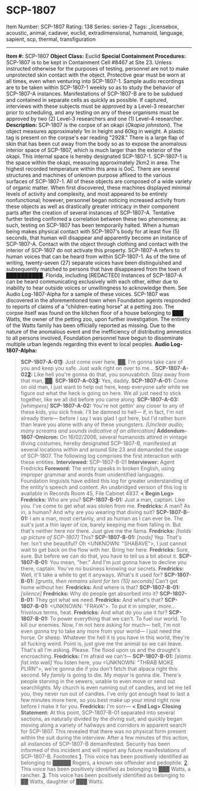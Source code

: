 # SCP-1807
Item Number: SCP-1807
Rating: 138
Series: series-2
Tags: _licensebox, acoustic, animal, cadaver, euclid, extradimensional, humanoid, language, sapient, scp, thermal, transfiguration

---

**Item #:** SCP-1807
**Object Class:** Euclid
**Special Containment Procedures:** SCP-1807 is to be kept in Containment Cell #8467 at Site 23. Unless instructed otherwise for the purposes of testing, personnel are not to make unprotected skin contact with the object. Protective gear must be worn at all times, even when venturing into SCP-1807-1. Sample audio recordings are to be taken within SCP-1807-1 weekly so as to study the behavior of SCP-1807-A instances.
Manifestations of SCP-1807-B are to be subdued and contained in separate cells as quickly as possible. If captured, interviews with these subjects must be approved by a Level-3 researcher prior to scheduling, and any testing on any of these organisms must be approved by two (2) Level-3 researchers and one (1) Level-4 researcher.
**Description:** SCP-1807 is the corpse of an okapi (_Okapia johnstoni_). The object measures approximately 1m in height and 60kg in weight. A plastic tag is present on the corpse's ear reading "2928." There is a large flap of skin that has been cut away from the body so as to expose the anomalous interior space of SCP-1807, which is much larger than the exterior of the okapi. This internal space is hereby designated SCP-1807-1.
SCP-1807-1 is the space within the okapi, measuring approximately 2km2 in area. The highest recorded temperature within this area is 0oC. There are several structures and machines of unknown purpose affixed to the various surfaces of SCP-1807-1. All of these objects are composed of a wide variety of organic matter. When first discovered, these machines displayed minimal levels of activity and complexity, and most appeared to be entirely nonfunctional; however, personnel began noticing increased activity from these objects as well as drastically greater intricacy in their component parts after the creation of several instances of SCP-1807-A. Tentative further testing confirmed a correlation between these two phenomena; as such, testing on SCP-1807 has been temporarily halted.
When a human being makes physical contact with SCP-1807's body for at least five (5) seconds, that human will disappear and apparently become an instance of SCP-1807-A. Contact with the object through clothing and contact with the interior of SCP-1807 do not activate this property.
SCP-1807-A refers to human voices that can be heard from within SCP-1807-1. As of the time of writing, twenty-seven (27) separate voices have been distinguished and subsequently matched to persons that have disappeared from the town of ██████████, Florida, including [REDACTED] Instances of SCP-1807-A can be heard communicating exclusively with each other, either due to inability to hear outside voices or unwillingness to acknowledge them. See Audio Log-1807-Alpha for a sample of these voices.
SCP-1807 was discovered in the aforementioned town when Foundation agents responded to reports of claims of a "children-eating horse" at a petting zoo. The corpse itself was found on the kitchen floor of a house belonging to ███ Watts, the owner of the petting zoo, upon further investigation. The entirety of the Watts family has been officially reported as missing. Due to the nature of the anomalous event and the inefficiency of distributing amnestics to all persons involved, Foundation personnel have begun to disseminate multiple urban legends regarding this event to local peoples.
**Audio Log-1807-Alpha:**
> **SCP-1807-A-01[1](javascript:;):** Just come over here, ██, I'm gonna take care of you and keep you safe. Just walk right on over to me…
> **SCP-1807-A-02[2](javascript:;):** Like hell you're gonna do that, you sonuvabitch. Stay away from that man, ██.
> **SCP-1807-A-03[3](javascript:;):** Yes, daddy.
> **SCP-1807-A-01:** Come on old man, I just want to help out here, keep everyone safe while we figure out what the heck is going on here. We all just need to stick together, like we all did before you came along.
> **SCP-1807-A-03:** _[whimpers]_
> **SCP-1807-A-02:** You're not gettin' any closer to any of these kids, you sick freak. I'll be damned to hell— if, in fact, I'm not already there— before I say I was glad I got here, but I'd rather burn than leave you alone with any of these youngsters.
> _[Unclear audio; many screams and sounds indicative of an altercation]_
**Addendum-1807-Omicron:** On 16/02/2006, several humanoids attired in vintage diving costumes, hereby designated SCP-1807-B, manifested at several locations within and around Site 23 and demanded the usage of SCP-1807. The following log comprises the first interaction with these entities.
> **Interviewed:** SCP-1807-B-01
> **Interviewer:** Agent Fredricks
> **Foreword:** The entity speaks in broken English, using improper grammar and words from unidentified languages. Foundation linguists have edited this log for greater understanding of the entity's speech and content. An unabridged version of this log is available in Records Room 45, File Cabinet 4837.
> **< Begin Log>**
> **Fredricks:** Who are you?
> **SCP-1807-B-01:** Just a man, captain. Like you. I've come to get what was stolen from me.
> **Fredricks:** A man? As in, a human? And why are you wearing that diving suit?
> **SCP-1807-B-01:** I am a man, most certainly, and as human as I can ever be. The suit's just a thin layer of ice, barely keeping me from falling in. But that's neither here nor there. Just give me the llama.
> **Fredricks:** _[holds up picture of SCP-1807]_ This?
> **SCP-1807-B-01:** _[nods]_ Yep. That's her. Isn't she beautiful? Oh <UNKNOWN: "SHABAVE">, I just cannot wait to get back on the flow with her. Bring her here.
> **Fredricks:** Sure, sure. But before we can do that, you have to tell us a bit about it.
> **SCP-1807-B-01:** You mean, "her." And I'm just gonna have to decline you there, captain. You've no business knowing our secrets.
> **Fredricks:** Well, it'll take a while to get it anyways. What's it used for?
> **SCP-1807-B-01:** _[grunts, then remains silent for ten (10) seconds]_ Can't get home without her.
> **Fredricks:** And where is that?
> **SCP-1807-B-01:** _[silence]_
> **Fredricks:** Why do people get absorbed into it?
> **SCP-1807-B-01:** They got what we need.
> **Fredricks:** And what's that?
> **SCP-1807-B-01:** <UNKNOWN: "FRAVA">. To put it in simpler, more… frivolous terms, heat.
> **Fredricks:** And what do you use it for?
> **SCP-1807-B-01:** To power everything that we can't. To fuel our world. To kill our enemies. Now, I'm not here asking for much— hell, I'm not even gonna try to take any more from your world— I just need the horse. Or sheep. Whatever the hell it is you have in this world, they're all fucking weird. Point is, just give me the animal so we can leave. That's all I'm asking. Please. The flood upon us and the drought's encroaching.
> **Fredricks:** I'm afraid we can't—
> **SCP-1807-B-01:** _[slams fist into wall]_ You listen here, you <UNKNOWN: "THRAB MOKE PLIRN">, we're gonna die if you don't fetch that alpaca right this second. My _family_ is going to die. My _mayor_ is gonna die. There's people starving in the sewers, unable to even move or send out searchlights. My church is even running out of candles, and let me tell you, they never run out of candles. I've only got enough heat to last a few minutes more here, so you best make up your mind right now before I make it for you.
> **Fredricks:** I'm sorr—
> **< End Log>**
> **Closing Statement:** At this point, SCP-1807-B-01 separated into several sections, as naturally divided by the diving suit, and quickly began moving along a variety of hallways and corridors in apparent search for SCP-1807. This revealed that there was no physical form present within the suit during the interview. After a few minutes of this action, all instances of SCP-1807-B demanifested. Security has been informed of this incident and will report any future manifestations of SCP-1807-B.
Footnotes
[1](javascript:;). This voice has been positively identified as belonging to █████ Rogers, a known sex offender and pedophile.
[2](javascript:;). This voice has been positively identified as belonging to ███ Watts, a rancher.
[3](javascript:;). This voice has been positively identified as belonging to ██ Watts, daughter of ███ Watts.